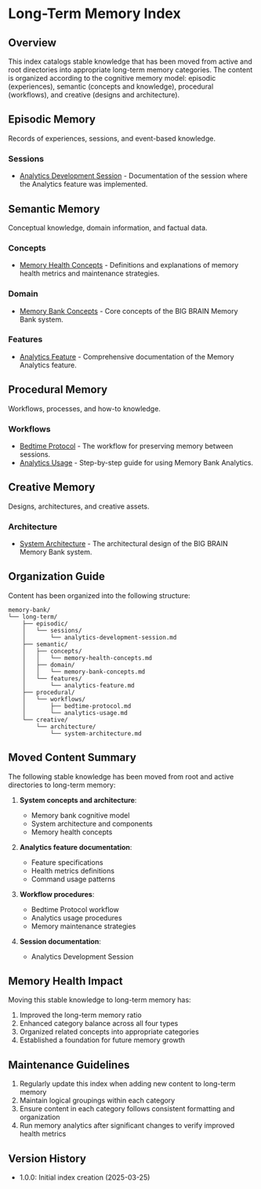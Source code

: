 # Long-Term Memory Index

## Overview

This index catalogs stable knowledge that has been moved from active and root directories into appropriate long-term memory categories. The content is organized according to the cognitive memory model: episodic (experiences), semantic (concepts and knowledge), procedural (workflows), and creative (designs and architecture).

## Episodic Memory

Records of experiences, sessions, and event-based knowledge.

### Sessions

- [Analytics Development Session](episodic/sessions/analytics-development-session.md) - Documentation of the session where the Analytics feature was implemented.

## Semantic Memory

Conceptual knowledge, domain information, and factual data.

### Concepts

- [Memory Health Concepts](semantic/concepts/memory-health-concepts.md) - Definitions and explanations of memory health metrics and maintenance strategies.

### Domain

- [Memory Bank Concepts](semantic/domain/memory-bank-concepts.md) - Core concepts of the BIG BRAIN Memory Bank system.

### Features

- [Analytics Feature](semantic/features/analytics-feature.md) - Comprehensive documentation of the Memory Analytics feature.

## Procedural Memory

Workflows, processes, and how-to knowledge.

### Workflows

- [Bedtime Protocol](procedural/workflows/bedtime-protocol.md) - The workflow for preserving memory between sessions.
- [Analytics Usage](procedural/workflows/analytics-usage.md) - Step-by-step guide for using Memory Bank Analytics.

## Creative Memory

Designs, architectures, and creative assets.

### Architecture

- [System Architecture](creative/architecture/system-architecture.md) - The architectural design of the BIG BRAIN Memory Bank system.

## Organization Guide

Content has been organized into the following structure:

```
memory-bank/
└── long-term/
    ├── episodic/
    │   └── sessions/
    │       └── analytics-development-session.md
    ├── semantic/
    │   ├── concepts/
    │   │   └── memory-health-concepts.md
    │   ├── domain/
    │   │   └── memory-bank-concepts.md
    │   └── features/
    │       └── analytics-feature.md
    ├── procedural/
    │   └── workflows/
    │       ├── bedtime-protocol.md
    │       └── analytics-usage.md
    └── creative/
        └── architecture/
            └── system-architecture.md
```

## Moved Content Summary

The following stable knowledge has been moved from root and active directories to long-term memory:

1. **System concepts and architecture**:
   - Memory bank cognitive model
   - System architecture and components
   - Memory health concepts

2. **Analytics feature documentation**:
   - Feature specifications
   - Health metrics definitions
   - Command usage patterns

3. **Workflow procedures**:
   - Bedtime Protocol workflow
   - Analytics usage procedures
   - Memory maintenance strategies

4. **Session documentation**:
   - Analytics Development Session

## Memory Health Impact

Moving this stable knowledge to long-term memory has:

1. Improved the long-term memory ratio
2. Enhanced category balance across all four types
3. Organized related concepts into appropriate categories
4. Established a foundation for future memory growth

## Maintenance Guidelines

1. Regularly update this index when adding new content to long-term memory
2. Maintain logical groupings within each category
3. Ensure content in each category follows consistent formatting and organization
4. Run memory analytics after significant changes to verify improved health metrics

## Version History

- 1.0.0: Initial index creation (2025-03-25)